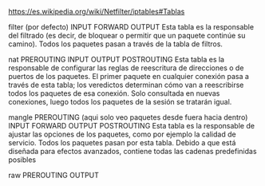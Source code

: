 https://es.wikipedia.org/wiki/Netfilter/iptables#Tablas

filter (por defecto)
  INPUT
  FORWARD
  OUTPUT
Esta tabla es la responsable del filtrado (es decir, de bloquear o permitir que un paquete continúe su camino). Todos los paquetes pasan a través de la tabla de filtros.


nat
  PREROUTING
  INPUT
  OUTPUT
  POSTROUTING
Esta tabla es la responsable de configurar las reglas de reescritura de direcciones o de puertos de los paquetes. El primer paquete en cualquier conexión pasa a través de esta tabla; los veredictos determinan cómo van a reescribirse todos los paquetes de esa conexión. 
Solo consultada en nuevas conexiones, luego todos los paquetes de la sesión se tratarán igual.


mangle
  PREROUTING (aqui solo veo paquetes desde fuera hacia dentro)
  INPUT
  FORWARD
  OUTPUT
  POSTROUTING
Esta tabla es la responsable de ajustar las opciones de los paquetes, como por ejemplo la calidad de servicio. Todos los paquetes pasan por esta tabla. Debido a que está diseñada para efectos avanzados, contiene todas las cadenas predefinidas posibles


raw
  PREROUTING
  OUTPUT

